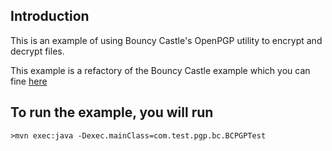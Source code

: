 ## Introduction

This is an example of using Bouncy Castle's OpenPGP utility to encrypt 
and decrypt files.

This example is a refactory of the Bouncy Castle example which you can 
fine [here](http://www.java2s.com/Open-Source/Java-Document/Security/Bouncy-Castle/org/bouncycastle/openpgp/examples/KeyBasedLargeFileProcessor.java.htm)

## To run the example, you will run
    >mvn exec:java -Dexec.mainClass=com.test.pgp.bc.BCPGPTest

 